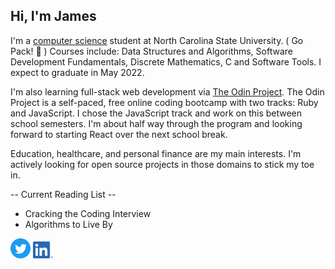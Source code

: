 ## Hi, I'm James
I'm a  <a href="https://www.engineeringonline.ncsu.edu/programs-and-courses/certificates/computer-programming-certificate/courses/">computer science</a> student at North Carolina State University. ( Go Pack! :wolf: ) Courses include: Data Structures and Algorithms, Software Development Fundamentals, Discrete Mathematics, C and Software Tools. I expect to graduate in May 2022. 
  
I'm also learning full-stack web development via <a href="https://www.theodinproject.com/">The Odin Project</a>. The Odin Project is a self-paced, free online coding bootcamp with two tracks: Ruby and JavaScript. I chose the JavaScript track and work on this between school semesters. I'm about half way through the program and looking forward to starting React over the next school break. 
  
Education, healthcare, and personal finance are my main interests. I'm actively looking for open source projects in those domains to stick my toe in.

-- Current Reading List -- 
  - Cracking the Coding Interview
  - Algorithms to Live By

<p><a href="https://twitter.com/JamesDelles" target="blank""><img src="images/Twitter.png" alt="James Delles Twitter Feed" width="32px"></a> <a href="https://www.linkedin.com/in/jamesdelles" target="blank"><img src="images/LI.png" alt="LinkedIn Profile" width="32px"></a>
